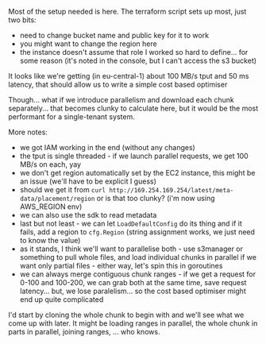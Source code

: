 Most of the setup needed is here. The terraform script sets up most, just two bits:

- need to change bucket name and public key for it to work
- you might want to change the region here
- the instance doesn't assume that role I worked so hard to define... for some reason (it's noted in the console, but I can't access the s3 bucket)


It looks like we're getting (in eu-central-1) about 100 MB/s tput and 50 ms latency, that should allow us to write a simple cost based optimiser

Though... what if we introduce parallelism and download each chunk separately... that becomes clunky to calculate here, but it would be the most performant for a single-tenant system.

More notes:
- we got IAM working in the end (without any changes)
- the tput is single threaded - if we launch parallel requests, we get 100 MB/s on each, yay
- we don't get region automatically set by the EC2 instance, this might be an issue (we'll have to be explicit I guess)
 - should we get it from `curl http://169.254.169.254/latest/meta-data/placement/region` or is that too clunky? (i'm now using AWS_REGION env)
 - we can also use the sdk to read metadata
 - last but not least - we can let `LoadDefaultConfig` do its thing and if it fails, add a region to `cfg.Region` (string assignment works, we just need to know the value)
- as it stands, I think we'll want to parallelise both - use s3manager or something to pull whole files, and load individual chunks in parallel if we want only partial files - either way, let's spin this in goroutines
- we can always merge contiguous chunk ranges - if we get a request for 0-100 and 100-200, we can grab both at the same time, save request latency... but, we lose paralelism... so the cost based optimiser might end up quite complicated

I'd start by cloning the whole chunk to begin with and we'll see what we come up with later. It might be loading ranges in parallel, the whole chunk in parts in parallel, joining ranges, ... who knows.
